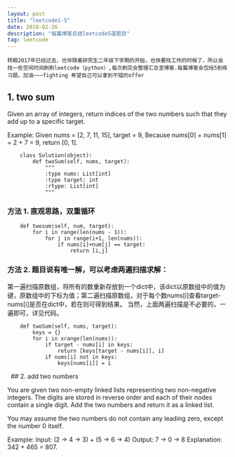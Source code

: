 ```yaml
---
layout: post
title: "leetcode1-5"
date: 2018-02-26 
description: "每篇博客总结leetcode5道题目"
tag: leetcode 
---  
```

    
    转眼2017年已经过去，也伴随着研究生二年级下学期的开始，也快要找工作的时候了，所以会找一些空闲时间刷刷leetcode（python）,每次刷完会整理汇总至博客.每篇博客会包括5到练习题。加油~~~fighting 希望自己可以拿到不错的offer

## 1. two sum

Given an array of integers, return indices of the two numbers such that they add up to a specific target.

Example: Given nums = [2, 7, 11, 15], target = 9, Because nums[0] + nums[1] = 2 + 7 = 9, return [0, 1].

        class Solution(object):
            def twoSum(self, nums, target):
                """
                :type nums: List[int]
                :type target: int
                :rtype: List[int]
                """

### 方法 1. 直观思路，双重循环

        def twosum(self, num, target):
            for i in range(len(nums - 1)):
                for j in range(i+1, len(nums)):
                    if nums[i]+num[j] == target:
                        return [i,j]
                        
### 方法 2. 题目说有唯一解，可以考虑两遍扫描求解：
第一遍扫描原数组，将所有的数重新存放到一个dict中，该dict以原数组中的值为键，原数组中的下标为值；第二遍扫描原数组，对于每个数nums[i]查看target-nums[i]是否在dict中，若在则可得到结果。 当然，上面两遍扫描是不必要的，一遍即可，详见代码。

        def twoSum(self, nums, target):
            keys = {}
            for i in xrange(len(nums)):
                if target - nums[i] in keys:
                    return [keys[target - nums[i]], i]
                if nums[i] not in keys:
                    keys[nums[i]] = i

   ## 2. add two numbers

You are given two non-empty linked lists representing two non-negative integers. The digits are stored in reverse order and each of their nodes contain a single digit. Add the two numbers and return it as a linked list.

You may assume the two numbers do not contain any leading zero, except the number 0 itself.

Example: Input: (2 -> 4 -> 3) + (5 -> 6 -> 4)  Output: 7 -> 0 -> 8  Explanation: 342 + 465 = 807.
      

   

  

